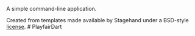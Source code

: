 A simple command-line application.

Created from templates made available by Stagehand under a BSD-style
[license](https://github.com/dart-lang/stagehand/blob/master/LICENSE).
#   P l a y f a i r D a r t  
 